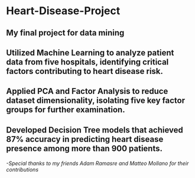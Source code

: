 # Heart-Disease-Project
## My final project for data mining

## Utilized Machine Learning to analyze patient data from five hospitals, identifying critical factors contributing to heart disease risk.
## Applied PCA and Factor Analysis to reduce dataset dimensionality, isolating five key factor groups for further examination.
## Developed Decision Tree models that achieved 87% accuracy in predicting heart disease presence among more than 900 patients.

###### -Special thanks to my friends Adam Ramasre and Matteo Mollano for their contributions
